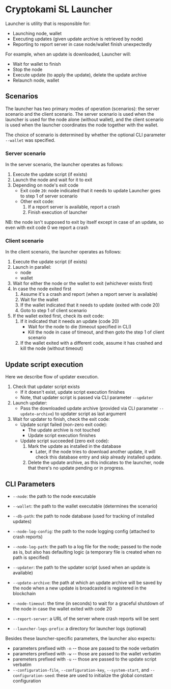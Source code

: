 # Cryptokami SL Launcher

Launcher is utility that is responsible for:
 * Launching node, wallet
 * Executing updates (given update archive is retrieved by node)
 * Reporting to report server in case node/wallet finish unexpectedly

For example, when an update is downloaded, Launcher will:
 * Wait for wallet to finish
 * Stop the node
 * Execute update (to apply the update), delete the update archive
 * Relaunch node, wallet

## Scenarios

The launcher has two primary modes of operation (scenarios): the server scenario
and the client scenario. The server scenario is used when the launcher is used
for the node alone (without wallet), and the client scenario is used when the
launcher coordinates the node together with the wallet.

The choice of scenario is determined by whether the optional CLI parameter
`--wallet` was specified.

### Server scenario

In the server scenario, the launcher operates as follows:

1. Execute the update script (if exists)
2. Launch the node and wait for it to exit
3. Depending on node's exit code
   * Exit code `20`: node indicated that it needs to update
      Launcher goes to step 1 of server scenario
   * Other exit code: 
        1. If a report server is available, report a crash
        2. Finish execution of launcher

NB: the node isn't supposed to exit by itself except in case of an update,
so even with exit code 0 we report a crash

### Client scenario

In the client scenario, the launcher operates as follows:

1. Execute the update script (if exists)
2. Launch in parallel:
      * node
      * wallet
3. Wait for either the node or the wallet to exit (whichever exists first)
4. In case the node exited first
    1. Assume it's a crash and report (when a report server is available)
    2. Wait for the wallet
    3. If the wallet indicated that it needs to update (exited with code 20)
    4. Goto to step 1 of client scenario
6. If the wallet exited first, check its exit code:
    1. If it indicated that it needs an update (code 20)
        * Wait for the node to die (timeout specified in CLI)
        * Kill the node in case of timeout, and then goto the step 1 of client scenario
    2. If the wallet exited with a different code, assume it has crashed and kill the node (without timeout)

## Update script execution

Here we describe flow of updater execution.

1. Check that updater script exists
    * If it doesn't exist, update script execution finishes
    * Note, that updater script is passed via CLI parameter `--updater`
2. Launch updater:
    * Pass the downloaded update archive (provided via CLI parameter `--update-archive`) to updater script as last
argument
3. Wait for updater to finish, check the exit code:
    * Update script failed (non-zero exit code):
        * The update archive is not touched
        * Update script execution finishes
    * Update script succeeded (zero exit code):
        1. Mark the update as installed in the database
           * Later, if the node tries to download another update, it will check this database entry and skip already installed update.
        2. Delete the update archive, as this indicates to the launcher, node that there's no update pending or in progress.

## CLI Parameters

* `--node`: the path to the node executable

* `--wallet`: the path to the wallet executable (determines the scenario)

* `--db-path`: the path to node database (used for tracking of installed updates)

* `--node-log-config`: the path to the node logging config (attached to crash
reports)

* `--node-log-path`: the path to a log file for the node; passed to the node as
is, but also has defaulting logic (a temporary file is created when no path is
specified)

* `--updater`: the path to the updater script (used when an update is available)

* `--update-archive`: the path at which an update archive will be saved by the
node when a new update is broadcasted is registered in the blockchain

* `--node-timeout`: the time (in seconds) to wait for a graceful shutdown of the
  node in case the wallet exited with code 20

* `--report-server`: a URL of the server where crash reports will be sent

* `--launcher-logs-prefix`: a directory for launcher logs (optional)

Besides these launcher-specific parameters, the launcher also expects:

* parameters prefixed with `-n` -- those are passed to the node verbatim
* parameters prefixed with `-w` -- those are passed to the wallet verbatim
* paremeters prefixed with `-u` -- those are passed to the update script
  verbatim
* `--configuration-file`, `--configuration-key`, `--system-start`, and
  `--configuration-seed`: these are used to initialize the global constant
  configuration
